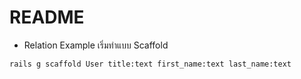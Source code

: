 # README



* Relation Example
เริ่มทำแบบ Scaffold
```
rails g scaffold User title:text first_name:text last_name:text
```


